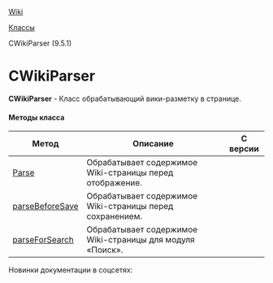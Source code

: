 [Wiki](/api_help/wiki/index.php)

[Классы](/api_help/wiki/classes/index.php)

CWikiParser (9.5.1)

CWikiParser
===========

**CWikiParser** - Класс обрабатывающий вики-разметку в странице.

#### Методы класса

| Метод | Описание | С версии |
| --- | --- | --- |
| [Parse](/api_help/wiki/classes/cwikiparser/parse.php) | Обрабатывает содержимое Wiki-страницы перед отображение. |  |
| [parseBeforeSave](/api_help/wiki/classes/cwikiparser/parsebeforesave.php) | Обрабатывает содержимое Wiki-страницы перед сохранением. |  |
| [parseForSearch](/api_help/wiki/classes/cwikiparser/parseForSearch.php) | Обрабатывает содержимое Wiki-страницы для модуля «Поиск». |  |

Новинки документации в соцсетях: